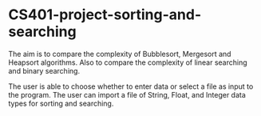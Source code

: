 # CS401-project-sorting-and-searching

The aim is to compare the complexity of Bubblesort, Mergesort and Heapsort algorithms. Also to compare the complexity of linear searching and binary searching.

The user is able to choose whether to enter data or select a file as input to the program. The user can import a file of String, Float, and Integer data types for sorting and searching.
